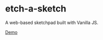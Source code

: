 # etch-a-sketch
A web-based sketchpad built with Vanilla JS.

[Demo](https://fatmaalmukhtar.github.io/etch-a-sketch/)